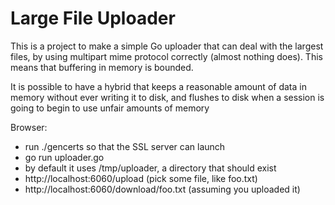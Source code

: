 # Large File Uploader

This is a project to make a simple Go uploader that can deal
with the largest files, by using multipart mime protocol
correctly (almost nothing does).  This means that buffering
in memory is bounded.

It is possible to have a hybrid that keeps a reasonable amount of
data in memory without ever writing it to disk, and flushes
to disk when a session is going to begin to use unfair amounts
of memory



Browser:

* run ./gencerts so that the SSL server can launch
* go run uploader.go
* by default it uses /tmp/uploader, a directory that should exist
* http://localhost:6060/upload   (pick some file, like foo.txt)
* http://localhost:6060/download/foo.txt  (assuming you uploaded it)

